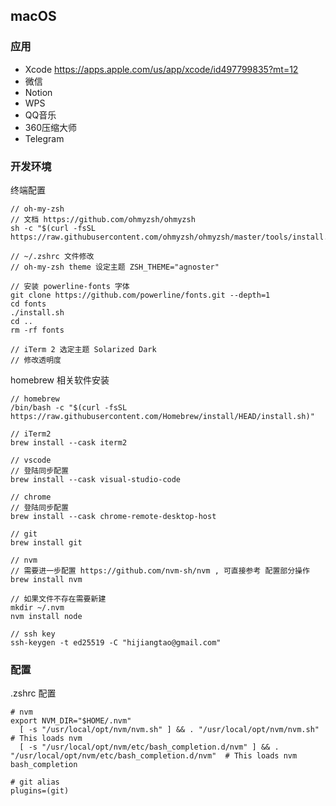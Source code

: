 ## macOS

### 应用

* Xcode <https://apps.apple.com/us/app/xcode/id497799835?mt=12>
* 微信
* Notion
* WPS
* QQ音乐
* 360压缩大师
* Telegram

### 开发环境

终端配置

```
// oh-my-zsh
// 文档 https://github.com/ohmyzsh/ohmyzsh
sh -c "$(curl -fsSL https://raw.githubusercontent.com/ohmyzsh/ohmyzsh/master/tools/install.sh)"

// ~/.zshrc 文件修改
// oh-my-zsh theme 设定主题 ZSH_THEME="agnoster"

// 安装 powerline-fonts 字体
git clone https://github.com/powerline/fonts.git --depth=1
cd fonts
./install.sh
cd ..
rm -rf fonts

// iTerm 2 选定主题 Solarized Dark
// 修改透明度
```

homebrew 相关软件安装

```
// homebrew
/bin/bash -c "$(curl -fsSL https://raw.githubusercontent.com/Homebrew/install/HEAD/install.sh)"

// iTerm2
brew install --cask iterm2

// vscode
// 登陆同步配置
brew install --cask visual-studio-code

// chrome
// 登陆同步配置
brew install --cask chrome-remote-desktop-host

// git
brew install git

// nvm
// 需要进一步配置 https://github.com/nvm-sh/nvm , 可直接参考 配置部分操作
brew install nvm

// 如果文件不存在需要新建
mkdir ~/.nvm
nvm install node

// ssh key
ssh-keygen -t ed25519 -C "hijiangtao@gmail.com"
```

### 配置

.zshrc 配置

```
# nvm
export NVM_DIR="$HOME/.nvm"
  [ -s "/usr/local/opt/nvm/nvm.sh" ] && . "/usr/local/opt/nvm/nvm.sh"  # This loads nvm
  [ -s "/usr/local/opt/nvm/etc/bash_completion.d/nvm" ] && . "/usr/local/opt/nvm/etc/bash_completion.d/nvm"  # This loads nvm bash_completion

# git alias
plugins=(git)
```
